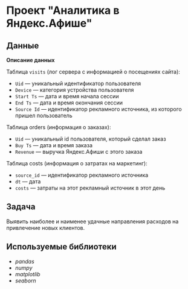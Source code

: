 # Проект "Аналитика в Яндекс.Афише"

## Данные

**Описание данных**

Таблица `visits` (лог сервера с информацией о посещениях сайта):
- `Uid` — уникальный идентификатор пользователя
- `Device` — категория устройства пользователя
- `Start Ts` — дата и время начала сессии
- `End Ts` — дата и время окончания сессии
- `Source Id` — идентификатор рекламного источника, из которого пришел пользователь

Таблица orders (информация о заказах):
- `Uid` — уникальный id пользователя, который сделал заказ
- `Buy Ts` — дата и время заказа
- `Revenue` — выручка Яндекс.Афиши с этого заказа

Таблица costs (информация о затратах на маркетинг):
- `source_id` — идентификатор рекламного источника
- `dt` — дата
- `costs` — затраты на этот рекламный источник в этот день

## Задача

Выявить наиболее и наименее удачные направления расходов на привлечение новых клиентов.  

## Используемые библиотеки
- *pandas*
- *numpy*
- *matplotlib*
- *seaborn*
